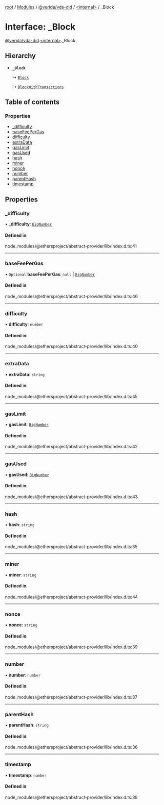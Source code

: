 [root](../README.md) / [Modules](../modules.md) / [@verida/vda-did](../modules/verida_vda_did.md) / [<internal\>](../modules/verida_vda_did._internal_.md) / \_Block

# Interface: \_Block

[@verida/vda-did](../modules/verida_vda_did.md).[<internal\>](../modules/verida_vda_did._internal_.md)._Block

## Hierarchy

- **`_Block`**

  ↳ [`Block`](verida_vda_did._internal_.Block.md)

  ↳ [`BlockWithTransactions`](verida_vda_did._internal_.BlockWithTransactions.md)

## Table of contents

### Properties

- [\_difficulty](verida_vda_did._internal_._Block.md#_difficulty)
- [baseFeePerGas](verida_vda_did._internal_._Block.md#basefeepergas)
- [difficulty](verida_vda_did._internal_._Block.md#difficulty)
- [extraData](verida_vda_did._internal_._Block.md#extradata)
- [gasLimit](verida_vda_did._internal_._Block.md#gaslimit)
- [gasUsed](verida_vda_did._internal_._Block.md#gasused)
- [hash](verida_vda_did._internal_._Block.md#hash)
- [miner](verida_vda_did._internal_._Block.md#miner)
- [nonce](verida_vda_did._internal_._Block.md#nonce)
- [number](verida_vda_did._internal_._Block.md#number)
- [parentHash](verida_vda_did._internal_._Block.md#parenthash)
- [timestamp](verida_vda_did._internal_._Block.md#timestamp)

## Properties

### \_difficulty

• **\_difficulty**: [`BigNumber`](../classes/verida_vda_did._internal_.BigNumber.md)

#### Defined in

node_modules/@ethersproject/abstract-provider/lib/index.d.ts:41

___

### baseFeePerGas

• `Optional` **baseFeePerGas**: ``null`` \| [`BigNumber`](../classes/verida_vda_did._internal_.BigNumber.md)

#### Defined in

node_modules/@ethersproject/abstract-provider/lib/index.d.ts:46

___

### difficulty

• **difficulty**: `number`

#### Defined in

node_modules/@ethersproject/abstract-provider/lib/index.d.ts:40

___

### extraData

• **extraData**: `string`

#### Defined in

node_modules/@ethersproject/abstract-provider/lib/index.d.ts:45

___

### gasLimit

• **gasLimit**: [`BigNumber`](../classes/verida_vda_did._internal_.BigNumber.md)

#### Defined in

node_modules/@ethersproject/abstract-provider/lib/index.d.ts:42

___

### gasUsed

• **gasUsed**: [`BigNumber`](../classes/verida_vda_did._internal_.BigNumber.md)

#### Defined in

node_modules/@ethersproject/abstract-provider/lib/index.d.ts:43

___

### hash

• **hash**: `string`

#### Defined in

node_modules/@ethersproject/abstract-provider/lib/index.d.ts:35

___

### miner

• **miner**: `string`

#### Defined in

node_modules/@ethersproject/abstract-provider/lib/index.d.ts:44

___

### nonce

• **nonce**: `string`

#### Defined in

node_modules/@ethersproject/abstract-provider/lib/index.d.ts:39

___

### number

• **number**: `number`

#### Defined in

node_modules/@ethersproject/abstract-provider/lib/index.d.ts:37

___

### parentHash

• **parentHash**: `string`

#### Defined in

node_modules/@ethersproject/abstract-provider/lib/index.d.ts:36

___

### timestamp

• **timestamp**: `number`

#### Defined in

node_modules/@ethersproject/abstract-provider/lib/index.d.ts:38

